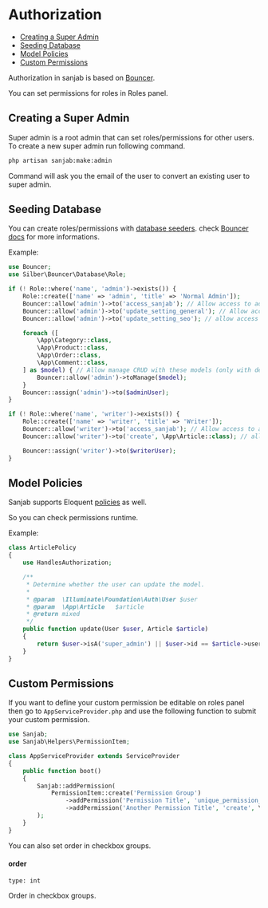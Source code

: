 # Authorization

- [Creating a Super Admin](#creating-a-super-admin)
- [Seeding Database](#seeding-database)
- [Model Policies](#model-policies)
- [Custom Permissions](#custom-permissions)

Authorization in sanjab is based on [Bouncer](https://github.com/JosephSilber/bouncer).

You can set permissions for roles in Roles panel.

## Creating a Super Admin
Super admin is a root admin that can set roles/permissions for other users.
To create a new super admin run following command.
```bash
php artisan sanjab:make:admin
```
Command will ask you the email of the user to convert an existing user to super admin.

## Seeding Database
You can create roles/permissions with [database seeders](https://laravel.com/docs/seeding). check [Bouncer docs](https://github.com/JosephSilber/bouncer) for more informations.

Example:
```php
use Bouncer;
use Silber\Bouncer\Database\Role;

if (! Role::where('name', 'admin')->exists()) {
    Role::create(['name' => 'admin', 'title' => 'Normal Admin']);
    Bouncer::allow('admin')->to('access_sanjab'); // Allow access to admin panel
    Bouncer::allow('admin')->to('update_setting_general'); // Allow access to general setting
    Bouncer::allow('admin')->to('update_setting_seo'); // allow access to seo setting

    foreach ([
        \App\Category::class,
        \App\Product::class,
        \App\Order::class,
        \App\Comment::class,
    ] as $model) { // Allow manage CRUD with these models (only with default permission keys)
        Bouncer::allow('admin')->toManage($model);
    }
    Bouncer::assign('admin')->to($adminUser);
}

if (! Role::where('name', 'writer')->exists()) {
    Role::create(['name' => 'writer', 'title' => 'Writer']);
    Bouncer::allow('writer')->to('access_sanjab'); // Allow access to admin panel
    Bouncer::allow('writer')->to('create', \App\Article::class); // allow writers to create articles.

    Bouncer::assign('writer')->to($writerUser);
}
```

## Model Policies
Sanjab supports Eloquent [policies](https://laravel.com/docs/authorization#creating-policies) as well.

So you can check permissions runtime.

Example:
```php
class ArticlePolicy
{
    use HandlesAuthorization;

    /**
     * Determine whether the user can update the model.
     *
     * @param  \Illuminate\Foundation\Auth\User $user
     * @param  \App\Article   $article
     * @return mixed
     */
    public function update(User $user, Article $article)
    {
        return $user->isA('super_admin') || $user->id == $article->user_id; // Only super admins can edit all articles. Others only can edit their own articles.
    }
}
```

## Custom Permissions
If you want to define your custom permission be editable on roles panel then go to `AppServiceProvider.php` and use the following function to submit your custom permission.

```php
use Sanjab;
use Sanjab\Helpers\PermissionItem;

class AppServiceProvider extends ServiceProvider
{
    public function boot()
    {
        Sanjab::addPermission(
            PermissionItem::create('Permission Group')
                ->addPermission('Permission Title', 'unique_permission_name')
                ->addPermission('Another Permission Title', 'create', \App\YourModel::class)
        );
    }
}
```

You can also set order in checkbox groups.

#### order
`type: int`

Order in checkbox groups.
